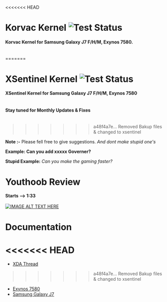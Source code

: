 <<<<<<< HEAD
 # Korvac Kernel ![Test Status](https://github.com/gobuffalo/tags/workflows/Tests/badge.svg)
 #### Korvac Kernel for Samsung Galaxy J7 F/H/M, Exynos 7580.<br>  <br> 
=======
 # XSentinel Kernel ![Test Status](https://github.com/gobuffalo/tags/workflows/Tests/badge.svg)
 #### XSentinel Kernel for Samsung Galaxy J7 F/H/M, Exynos 7580 <br>  <br>
 #### Stay tuned for Monthly Updates & Fixes <br>  <br>
>>>>>>> a48f4a7e... Removed Bakup files & changed to xsentinel

 **Note :-** Please fell free to give suggestions. *And dont make stupid one's*

 **Example: Can you add xxxxx Governer?**

 **Stupid Example:** *Can you make the gaming faster?*

 # Youthoob Review
 **Starts --> 1:33** <br> <br>
 [![IMAGE ALT TEXT HERE](https://img.youtube.com/vi/8SD-9s5_r6U/0.jpg)](https://www.youtube.com/watch?v=8SD-9s5_r6U)

 # Documentation
<<<<<<< HEAD
=======
 * [XDA Thread](https://forum.xda-developers.com/galaxy-j7/development/kernel-XSentinel-kernel-j700f-h-m-t4143785)
>>>>>>> a48f4a7e... Removed Bakup files & changed to xsentinel
 * [Exynos 7580](https://github.com/themagicalmammal/android_kernel_samsung_j7elte/blob/master/Exynos7580.md)
 * [Samsung Galaxy J7](https://github.com/themagicalmammal/android_kernel_samsung_j7elte/blob/master/J7.md)
